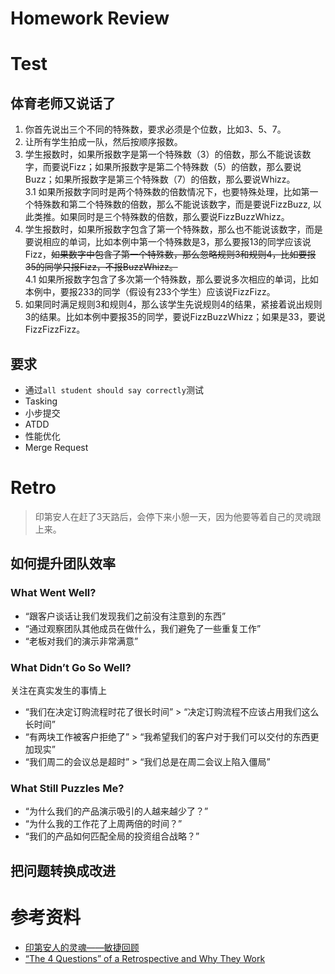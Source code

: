 # Homework Review



# Test


## 体育老师又说话了


1. 你首先说出三个不同的特殊数，要求必须是个位数，比如3、5、7。
2. 让所有学生拍成一队，然后按顺序报数。
3. 学生报数时，如果所报数字是第一个特殊数（3）的倍数，那么不能说该数字，而要说Fizz；如果所报数字是第二个特殊数（5）的倍数，那么要说Buzz；如果所报数字是第三个特殊数（7）的倍数，那么要说Whizz。  
 3.1 如果所报数字同时是两个特殊数的倍数情况下，也要特殊处理，比如第一个特殊数和第二个特殊数的倍数，那么不能说该数字，而是要说FizzBuzz, 以此类推。如果同时是三个特殊数的倍数，那么要说FizzBuzzWhizz。
4. 学生报数时，如果所报数字包含了第一个特殊数，那么也不能说该数字，而是要说相应的单词，比如本例中第一个特殊数是3，那么要报13的同学应该说Fizz，<del>如果数字中包含了第一个特殊数，那么忽略规则3和规则4，比如要报35的同学只报Fizz，不报BuzzWhizz。</del>  
 4.1 如果所报数字包含了多次第一个特殊数，那么要说多次相应的单词，比如本例中，要报233的同学（假设有233个学生）应该说FizzFizz。
5. 如果同时满足规则3和规则4，那么该学生先说规则4的结果，紧接着说出规则3的结果。比如本例中要报35的同学，要说FizzBuzzWhizz；如果是33，要说FizzFizzFizz。


## 要求

- 通过`all student should say correctly`测试
- Tasking
- 小步提交
- ATDD
- 性能优化
- Merge Request



# Retro

> 印第安人在赶了3天路后，会停下来小憩一天，因为他要等着自己的灵魂跟上来。


## 如何提升团队效率


### What Went Well?

- “跟客户谈话让我们发现我们之前没有注意到的东西”
- “通过观察团队其他成员在做什么，我们避免了一些重复工作”
- “老板对我们的演示非常满意”


### What Didn’t Go So Well?

 关注在真实发生的事情上

- “我们在决定订购流程时花了很长时间” > “决定订购流程不应该占用我们这么长时间”
- “有两块工作被客户拒绝了” > “我希望我们的客户对于我们可以交付的东西更加现实”
- “我们周二的会议总是超时” > “我们总是在周二会议上陷入僵局”


### What Still Puzzles Me?

- “为什么我们的产品演示吸引的人越来越少了？”
- “为什么我的工作花了上周两倍的时间？”
- “我们的产品如何匹配全局的投资组合战略？”


## 把问题转换成改进



# 参考资料

- [印第安人的灵魂——敏捷回顾](http://www.cnblogs.com/wayfarer/archive/2008/03/31/1131847.html)
- [“The 4 Questions” of a Retrospective and Why They Work](http://agile.dzone.com/articles/“-4-questions”-retrospective)
